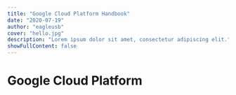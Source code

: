 ```yaml
---
title: "Google Cloud Platform Handbook"
date: "2020-07-19"
author: "eagleusb"
cover: "hello.jpg"
description: "Lorem ipsum dolor sit amet, consectetur adipiscing elit."
showFullContent: false
---
```


# Google Cloud Platform
